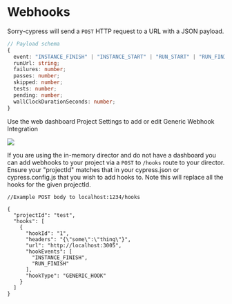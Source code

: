 # Webhooks

Sorry-cypress will send a `POST` HTTP request to a URL with a JSON payload.

```typescript
// Payload schema
{
  event: "INSTANCE_FINISH" | "INSTANCE_START" | "RUN_START" | "RUN_FINISH";
  runUrl: string;
  failures: number;
  passes: number;
  skipped: number;
  tests: number;
  pending: number;
  wallClockDurationSeconds: number;
}
```

Use the web dashboard Project Settings to add or edit Generic Webhook Integration

![](../.gitbook/assets/screen-shot-2021-03-11-at-10.57.19-pm.png)

If you are using the in-memory director and do not have a dashboard you can add webhooks to your project via a `POST` to `/hooks` route to your director.
Ensure your "projectId" matches that in your cypress.json or cypress.config.js that you wish to add hooks to. Note this will replace all the hooks for the given projectId.

```
//Example POST body to localhost:1234/hooks

{
  "projectId": "test",
  "hooks": [
    {
      "hookId": "1",
      "headers": "{\"some\":\"thing\"}",
      "url": "http://localhost:3005",
      "hookEvents": [
        "INSTANCE_FINISH",
        "RUN_FINISH"
      ],
      "hookType": "GENERIC_HOOK"
    }
  ]
}

```